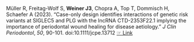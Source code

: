 Müller R, Freitag-Wolf S, **Weiner  J3**, Chopra A, Top T, Dommisch H,
Schaefer A (2023). “Case-only design identifies interactions of genetic
risk variants at SIGLEC5 and PLG with the lncRNA CTD-2353F22.1 implying
the importance of periodontal wound healing for disease aetiology.” _J
Clin Periodontol_, *50*, 90-101. doi:10.1111/jcpe.13712
 [☞ Link](https://doi.org/10.1111/jcpe.13712)
